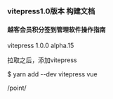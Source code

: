 ### vitepress1.0版本 构建文档

#### 越客会员积分签到管理软件操作指南

vitepress 1.0.0 alpha.15

拉取之后，添加vitepress

$ yarn add --dev vitepress vue



/point/
